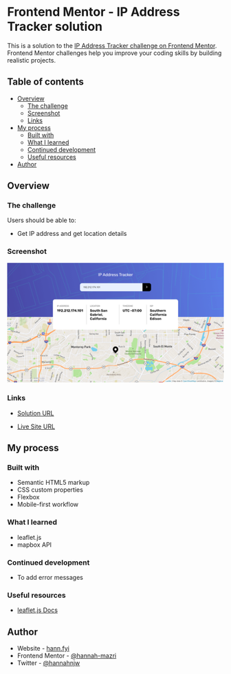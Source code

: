 # Frontend Mentor - IP Address Tracker solution

This is a solution to the [IP Address Tracker challenge on Frontend Mentor](https://www.frontendmentor.io/challenges/order-summary-component-QlPmajDUj). Frontend Mentor challenges help you improve your coding skills by building realistic projects.

## Table of contents

- [Overview](#overview)
  - [The challenge](#the-challenge)
  - [Screenshot](#screenshot)
  - [Links](#links)
- [My process](#my-process)
  - [Built with](#built-with)
  - [What I learned](#what-i-learned)
  - [Continued development](#continued-development)
  - [Useful resources](#useful-resources)
- [Author](#author)

## Overview

### The challenge

Users should be able to:

- Get IP address and get location details

### Screenshot

![IP Address Tracker screenshot: desktop view](./images/screenshot-ipaddress-tracker.png)

### Links

- [Solution URL](https://www.frontendmentor.io/solutions/ip-address-tracker-with-html-css-javascript-vbO8tnmyL)

- [Live Site URL](https://hannah-mazri.github.io/frontendmentor/ipaddress-tracker)

## My process

### Built with

- Semantic HTML5 markup
- CSS custom properties
- Flexbox
- Mobile-first workflow

### What I learned

- leaflet.js
- mapbox API

### Continued development

- To add error messages

### Useful resources

- [leaflet.js Docs](https://leafletjs.com)

## Author

- Website - [hann.fyi](https://hann.fyi)
- Frontend Mentor - [@hannah-mazri](https://www.frontendmentor.io/profile/hannah-mazri)
- Twitter - [@hannahnjw](https://www.twitter.com/hannahnjw)
